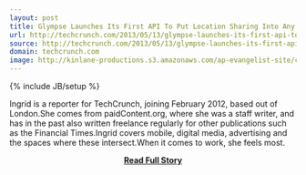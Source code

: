 ```yaml
---
layout: post
title: Glympse Launches Its First API To Put Location Sharing Into Any App Or Platform | TechCrunch
url: http://techcrunch.com/2013/05/13/glympse-launches-its-first-api-to-put-location-sharing-into-any-app-or-platform/
source: http://techcrunch.com/2013/05/13/glympse-launches-its-first-api-to-put-location-sharing-into-any-app-or-platform/
domain: techcrunch.com
image: http://kinlane-productions.s3.amazonaws.com/ap-evangelist-site/curated/screenshots/8816_techcrunch_com.png
---
```

{% include JB/setup %}<p>Ingrid is a reporter for TechCrunch, joining February 2012, based out of London.She comes from paidContent.org, where she was a staff writer, and has in the past also written freelance regularly for other publications such as the Financial Times.Ingrid covers mobile, digital media, advertising and the spaces where these intersect.When it comes to work, she feels most.</p>
<center><p><a href="http://techcrunch.com/2013/05/13/glympse-launches-its-first-api-to-put-location-sharing-into-any-app-or-platform/" style='padding:25px; font-sze:18px; font-weight: bold;'>Read Full Story</a></p></center>
